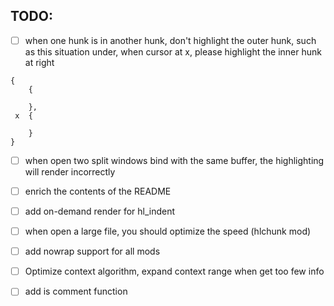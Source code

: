 ## TODO:

- [ ] when one hunk is in another hunk, don't highlight the outer hunk, such as this situation under, when cursor at x, please highlight the inner hunk at right

```
{
    {

    },
 x  {

    }
}
```

- [ ] when open two split windows bind with the same buffer, the highlighting will render incorrectly

- [ ] enrich the contents of the README

- [ ] add on-demand render for hl_indent

- [ ] when open a large file, you should optimize the speed (hlchunk mod)

- [ ] add nowrap support for all mods

- [ ] Optimize context algorithm, expand context range when get too few info

- [ ] add is comment function
